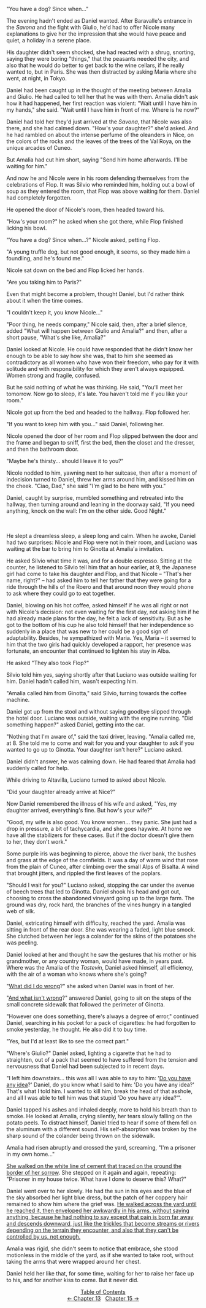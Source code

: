 <!-- Pages 112-117 -->
"You have a dog? Since when..."

The evening hadn't ended as Daniel wanted. After Baravalle's entrance in the *Savona* and the fight with Giulio, he'd had to offer Nicole many explanations to give her the impression that she would have peace and quiet, a holiday in a serene place. 

His daughter didn't seem shocked, she had reacted with a shrug, snorting, saying they were boring "things," that the peasants needed the city, and also that he would do better to get back to the wine cellars, if he really wanted to, but in Paris. She was then distracted by asking Maria where she went, at night, in Tokyo.

Daniel had been caught up in the thought of the meeting between Amalia and Giulio. He had called to tell her that he was with them. Amalia didn't ask how it had happened, her first reaction was violent: "Wait until I have him in my hands," she said. "Wait until I have him in front of me. Where is he now?" 

Daniel had told her they'd just arrived at the *Savona*, that Nicole was also there, and she had calmed down. "How's your daughter?" she'd asked. And he had rambled on about the intense perfume of the oleanders in Nice, on the colors of the rocks and the leaves of the trees of the Val Roya, on the unique arcades of Cuneo. 

But Amalia had cut him short, saying "Send him home afterwards. I'll be waiting for him."

And now he and Nicole were in his room defending themselves from the celebrations of Flop. It was Silvio who reminded him, holding out a bowl of soup as they entered the room, that Flop was above waiting for them. Daniel had completely forgotten. 
<!-- Page 113 -->

He opened the door of Nicole's room, then headed toward his. 

"How's your room?" he asked when she got there, while Flop finished licking his bowl. 

"You have a dog? Since when...?" Nicole asked, petting Flop. 

"A young truffle dog, but not good enough, it seems, so they made him a foundling, and he's found me."

Nicole sat down on the bed and Flop licked her hands.

"Are you taking him to Paris?"

Even that might become a problem, thought Daniel, but I'd rather think about it when the time comes. 

"I couldn't keep it, you know Nicole..."

"Poor thing, he needs company," Nicole said, then, after a brief silence, added "What will happen between Giulio and Amalia?" and then, after a short pause, "What's she like, Amalia?" 

Daniel looked at Nicole. He could have responded that he didn't know her enough to be able to say how she was, that to him she seemed as contradictory as all women who have won their freedom, who pay for it with solitude and with responsibility for which they aren't always equipped. Women strong and fragile, confused. 

But he said nothing of what he was thinking. He said, "You'll meet her tomorrow. Now go to sleep, it's late. You haven't told me if you like your room."

Nicole got up from the bed and headed to the hallway. Flop followed her. 

"If you want to keep him with you..." said Daniel, following her. 
<!-- Page 115 -->

Nicole opened the door of her room and Flop slipped between the door and the frame and began to sniff, first the bed, then the closet and the dresser, and then the bathroom door.

"Maybe he's thirsty... should I leave it to you?"

Nicole nodded to him, yawning next to her suitcase, then after a moment of indecision turned to Daniel, threw her arms around him, and kissed him on the cheek. "Ciao, Dad," she said "I'm glad to be here with you."

Daniel, caught by surprise, mumbled something and retreated into the hallway, then turning around and leaning in the doorway said, "If you need anything, knock on the wall: I'm on the other side. Good Night."
<br/> <br/> <br/> 

He slept a dreamless sleep, a sleep long and calm. When he awoke, Daniel had two surprises: Nicole and Flop were not in their room, and Luciano was waiting at the bar to bring him to Ginotta at Amalia'a invitation.

He asked Silvio what time it was, and for a double espresso. Sitting at the counter, he listened to Silvio tell him that an hour earlier, at 9, the Japanese girl had come to take his daughter and Flop, and that Nicole &ndash; "That's her name, right?" &ndash; had asked him to tell her father that they were going for a ride through the hills of the Roero and that around noon they would phone to ask where they could go to eat together. 

Daniel, blowing on his hot coffee, asked himself if he was all right or not with Nicole's decision: not even waiting for the first day, not asking him if he had already made plans for the day, he felt a lack of sensitivity. But as he got to the bottom of his cup he also told himself that her independence so suddenly in a place that was new to her could be a good sign of adaptability. Besides, he sympathized with Maria. Yes, Maria &ndash; it seemed to him that the two girls had quickly developed a rapport, her presence was fortunate, an encounter that continued to lighten his stay in Alba. 

<!-- Page 115 -->
He asked "They also took Flop?"

Silvio told him yes, saying shortly after that Luciano was outside waiting for him. Daniel hadn't called him, wasn't expecting him.

"Amalia called him from Ginotta," said Silvio, turning towards the coffee machine. 

Daniel got up from the stool and without saying goodbye slipped through the hotel door. Luciano was outside, waiting with the engine running. "Did something happen?" asked Daniel, getting into the car.

"Nothing that I'm aware of," said the taxi driver, leaving. "Amalia called me, at 8. She told me to come and wait for you and your daughter to ask if you wanted to go up to Ginotta. Your daughter isn't here?" Luciano asked.

Daniel didn't answer, he was calming down. He had feared that Amalia had suddenly called for help.

While driving to Altavilla, Luciano turned to asked about Nicole. 

"Did your daughter already arrive at Nice?"

Now Daniel remembered the illness of his wife and asked, "Yes, my daughter arrived, everything's fine. But how's your wife?"

"Good, my wife is also good. You know women... they panic. She just had a drop in pressure, a bit of tachycardia, and she goes haywire. At home we have all the stabilizers for these cases. But if the doctor doesn't give them to her, they don't work."

Some purple iris was beginning to pierce, above the river bank, the bushes and grass at the edge of the cornfields. It was a day of warm wind that rose from the plain of Cuneo, after climbing over the small Alps of Bisalta. A wind that brought jitters, and rippled the first leaves of the poplars.
<!-- Page 116 -->

"Should I wait for you?" Luciano asked, stopping the car under the avenue of beech trees that led to Ginotta. Daniel shook his head and got out, choosing to cross the abandoned vineyard going up to the large farm. The ground was dry, rock hard, the branches of the vines hungry in a tangled web of silk.

Daniel, extricating himself with difficulty, reached the yard. Amalia was sitting in front of the rear door. She was wearing a faded, light blue smock. She clutched between her legs a colander for the skins of the potatoes she was peeling.

Daniel looked at her and thought he saw the gestures that his mother or his grandmother, or any country woman, would have made, in years past. Where was the Amalia of the *Tastevin*, Daniel asked himself, all efficiency, with the air of a woman who knows where she's going?

"[What did I do wrong](http://ofvioletsandlicorice.tumblr.com/post/129354078274/notes-questions-uncertainties#cosahosbagliato)?" she asked when Daniel was in front of her. 

"[And what isn't wrong](http://ofvioletsandlicorice.tumblr.com/post/129354078274/notes-questions-uncertainties#cosanonsisbaglia)?" answered Daniel, going to sit on the steps of the small concrete sidewalk that followed the perimeter of Ginotta. 

"However one does something, there's always a degree of error," continued Daniel, searching in his pocket for a pack of cigarettes: he had forgotten to smoke yesterday, he thought. He also did it to buy time. 

"Yes, but I'd at least like to see the correct part."

"Where's Giulio?" Daniel asked, lighting a cigarette that he had to straighten, out of a pack that seemed to have suffered from the tension and nervousness that Daniel had been subjected to in recent days.

"I left him downstairs... this was all I was able to say to him: '[Do you have any idea](http://ofvioletsandlicorice.tumblr.com/post/129354078274/notes-questions-uncertainties#tenerendiconto)?' Daniel, do you know what I said to him: 'Do you have any idea?' That's what I told him. I wanted to kill him, break the head of that asshole, and all I was able to tell him was that stupid 'Do you have any idea?'".
<!-- Page 117 -->

Daniel tapped his ashes and inhaled deeply, more to hold his breath than to smoke. He looked at Amalia, crying silently, her tears slowly falling on the potato peels. To distract himself, Daniel tried to hear if some of them fell on the aluminum with a different sound. His self-absorption was broken by the sharp sound of the colander being thrown on the sidewalk.

Amalia had risen abruptly and crossed the yard, screaming, "I'm a prisoner in my own home..."

[She walked on the white line of cement that traced on the ground the border of her sorrow](http://ofvioletsandlicorice.tumblr.com/post/129354078274/notes-questions-uncertainties#tracciata). She stepped on it again and again, repeating: "Prisoner in my house twice. What have I done to deserve this? What?"

Daniel went over to her slowly. He had the sun in his eyes and the blue of the sky absorbed her light blue dress, but the patch of her coppery hair remained to show him where the grief was. [He walked across the yard until he reached it, then enveloped her awkwardly in his arms, without saying anything, because he had nothing to say except that pain is born far away and descends downward, just like the trickles that become streams or rivers depending on the terrain they encounter, and also that they can't be controlled by us, not enough.](http://ofvioletsandlicorice.tumblr.com/post/129354078274/notes-questions-uncertainties#riviofiumi)

Amalia was rigid, she didn't seem to notice that embrace, she stood motionless in the middle of the yard, as if she wanted to take root, without taking the arms that were wrapped around her chest.

Daniel held her like that, for some time, waiting for her to raise her face up to his, and for another kiss to come. But it never did.

<div style="text-align: center">
<a href="http://ofvioletsandlicorice.tumblr.com/post/129355307919/of-violets-and-licorice-table-of-contents">Table of Contents</a><br/>
<a href="http://ofvioletsandlicorice.tumblr.com/post/130908111454/of-violets-and-licorice-chapter-13">&larr;&nbsp;Chapter 13</a>&nbsp;&nbsp;
<a href="http://ofvioletsandlicorice.tumblr.com/post/130908149194/of-violets-and-licorice-chapter-15">Chapter 15&nbsp;&rarr;</a>

</div>
